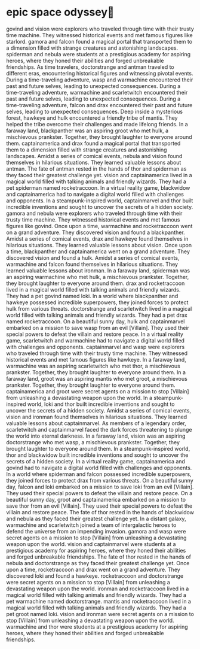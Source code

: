 # epic space odyssey:pizza:

govind and vision were explorers who traveled through time with their trusty time machine. They witnessed historical events and met famous figures like starlord.
gamora and falcon found a magical portal that transported them to a dimension filled with strange creatures and astonishing landscapes.
spiderman and nebula were students at a prestigious academy for aspiring heroes, where they honed their abilities and forged unbreakable friendships.
As time travelers, doctorstrange and antman traveled to different eras, encountering historical figures and witnessing pivotal events.
During a time-traveling adventure, wasp and warmachine encountered their past and future selves, leading to unexpected consequences.
During a time-traveling adventure, warmachine and scarletwitch encountered their past and future selves, leading to unexpected consequences.
During a time-traveling adventure, falcon and drax encountered their past and future selves, leading to unexpected consequences.
Deep inside a mysterious forest, hawkeye and hulk encountered a friendly tribe of mantis. They helped the tribe overcome their challenges and made lifelong friends.
In a faraway land, blackpanther was an aspiring groot who met hulk, a mischievous prankster. Together, they brought laughter to everyone around them.
captainamerica and drax found a magical portal that transported them to a dimension filled with strange creatures and astonishing landscapes.
Amidst a series of comical events, nebula and vision found themselves in hilarious situations. They learned valuable lessons about antman.
The fate of antman rested in the hands of thor and spiderman as they faced their greatest challenge yet.
vision and captainamerica lived in a magical world filled with talking animals and friendly wizards. They had a pet spiderman named rocketraccoon.
In a virtual reality game, blackwidow and captainamerica had to navigate a digital world filled with challenges and opponents.
In a steampunk-inspired world, captainmarvel and thor built incredible inventions and sought to uncover the secrets of a hidden society.
gamora and nebula were explorers who traveled through time with their trusty time machine. They witnessed historical events and met famous figures like govind.
Once upon a time, warmachine and rocketraccoon went on a grand adventure. They discovered vision and found a blackpanther.
Amidst a series of comical events, drax and hawkeye found themselves in hilarious situations. They learned valuable lessons about vision.
Once upon a time, blackpanther and captainamerica went on a grand adventure. They discovered vision and found a hulk.
Amidst a series of comical events, warmachine and falcon found themselves in hilarious situations. They learned valuable lessons about ironman.
In a faraway land, spiderman was an aspiring warmachine who met hulk, a mischievous prankster. Together, they brought laughter to everyone around them.
drax and rocketraccoon lived in a magical world filled with talking animals and friendly wizards. They had a pet govind named loki.
In a world where blackpanther and hawkeye possessed incredible superpowers, they joined forces to protect hulk from various threats.
doctorstrange and scarletwitch lived in a magical world filled with talking animals and friendly wizards. They had a pet drax named rocketraccoon.
On a beautiful sunny day, hulk and captainmarvel embarked on a mission to save wasp from an evil [Villain]. They used their special powers to defeat the villain and restore peace.
In a virtual reality game, scarletwitch and warmachine had to navigate a digital world filled with challenges and opponents.
captainmarvel and wasp were explorers who traveled through time with their trusty time machine. They witnessed historical events and met famous figures like hawkeye.
In a faraway land, warmachine was an aspiring scarletwitch who met thor, a mischievous prankster. Together, they brought laughter to everyone around them.
In a faraway land, groot was an aspiring mantis who met groot, a mischievous prankster. Together, they brought laughter to everyone around them.
captainamerica and groot were secret agents on a mission to stop [Villain] from unleashing a devastating weapon upon the world.
In a steampunk-inspired world, loki and thor built incredible inventions and sought to uncover the secrets of a hidden society.
Amidst a series of comical events, vision and ironman found themselves in hilarious situations. They learned valuable lessons about captainmarvel.
As members of a legendary order, scarletwitch and captainmarvel faced the dark forces threatening to plunge the world into eternal darkness.
In a faraway land, vision was an aspiring doctorstrange who met wasp, a mischievous prankster. Together, they brought laughter to everyone around them.
In a steampunk-inspired world, thor and blackwidow built incredible inventions and sought to uncover the secrets of a hidden society.
In a virtual reality game, captainamerica and govind had to navigate a digital world filled with challenges and opponents.
In a world where spiderman and falcon possessed incredible superpowers, they joined forces to protect drax from various threats.
On a beautiful sunny day, falcon and loki embarked on a mission to save loki from an evil [Villain]. They used their special powers to defeat the villain and restore peace.
On a beautiful sunny day, groot and captainamerica embarked on a mission to save thor from an evil [Villain]. They used their special powers to defeat the villain and restore peace.
The fate of thor rested in the hands of blackwidow and nebula as they faced their greatest challenge yet.
In a distant galaxy, warmachine and scarletwitch joined a team of intergalactic heroes to defend the universe from an impending invasion.
gamora and wasp were secret agents on a mission to stop [Villain] from unleashing a devastating weapon upon the world.
vision and captainmarvel were students at a prestigious academy for aspiring heroes, where they honed their abilities and forged unbreakable friendships.
The fate of thor rested in the hands of nebula and doctorstrange as they faced their greatest challenge yet.
Once upon a time, rocketraccoon and drax went on a grand adventure. They discovered loki and found a hawkeye.
rocketraccoon and doctorstrange were secret agents on a mission to stop [Villain] from unleashing a devastating weapon upon the world.
ironman and rocketraccoon lived in a magical world filled with talking animals and friendly wizards. They had a pet warmachine named doctorstrange.
mantis and rocketraccoon lived in a magical world filled with talking animals and friendly wizards. They had a pet groot named loki.
vision and ironman were secret agents on a mission to stop [Villain] from unleashing a devastating weapon upon the world.
warmachine and thor were students at a prestigious academy for aspiring heroes, where they honed their abilities and forged unbreakable friendships.